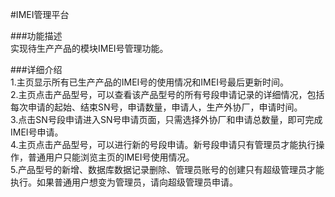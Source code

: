 #IMEI管理平台   



###功能描述   
实现待生产产品的模块IMEI号管理功能。   


###详细介绍   
1.主页显示所有已生产产品的IMEI号的使用情况和IMEI号最后更新时间。   
2.主页点击产品型号，可以查看该产品型号的所有号段申请记录的详细情况，包括每次申请的起始、结束SN号，申请数量，申请人，生产外协厂，申请时间。   
3.点击SN号段申请进入SN号申请页面，只需选择外协厂和申请总数量，即可完成IMEI号申请。   
4.主页点击产品型号，可以进行新的号段申请。新号段申请只有管理员才能执行操作，普通用户只能浏览主页的IMEI号使用情况。          
5.产品型号的新增、数据库数据记录删除、管理员账号的创建只有超级管理员才能执行。如果普通用户想变为管理员，请向超级管理员申请。   
